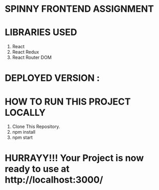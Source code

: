# SPINNY FRONTEND ASSIGNMENT

# LIBRARIES USED
1. React 
2. React Redux
3. React Router DOM

# DEPLOYED VERSION : 

# HOW TO RUN THIS PROJECT LOCALLY

1. Clone This Repository.
2. npm install
3. npm start 


# HURRAYY!!! Your Project is now ready to use at http://localhost:3000/

